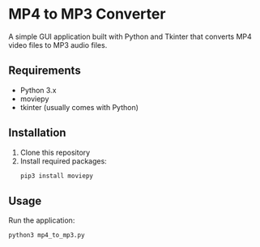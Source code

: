 # MP4 to MP3 Converter

A simple GUI application built with Python and Tkinter that converts MP4 video files to MP3 audio files.

## Requirements
- Python 3.x
- moviepy
- tkinter (usually comes with Python)

## Installation
1. Clone this repository
2. Install required packages:
   ```bash
   pip3 install moviepy
   ```

## Usage
Run the application: 
```bash
python3 mp4_to_mp3.py
```
